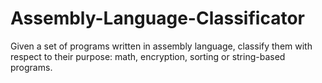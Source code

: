 # Assembly-Language-Classificator
Given a set of programs written in assembly language, classify them with respect to their purpose: math, encryption, sorting or string-based programs.

